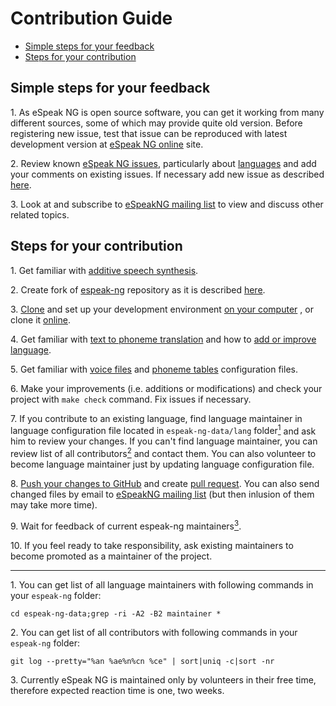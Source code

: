 # Contribution Guide

- [Simple steps for your feedback](#simple-steps-for-your-feedback)
- [Steps for your contribution](#steps-for-your-contribution)

## Simple steps for your feedback

<a class="anchor" id="simplestep1">1. As eSpeak NG is open source software, you can get it working from many different sources, some of which may provide quite
old version. Before registering new issue, test that issue can be reproduced with latest development version at
[eSpeak NG online](https://odo.lv/Espeak) site.

<a class="anchor" id="simlestep2">2. Review known [eSpeak NG issues](https://github.com/espeak-ng/espeak-ng/issues), particularly about
[languages](https://github.com/espeak-ng/espeak-ng/labels/languages%2Fpronunciation) and add your comments 
on existing issues. If necessary add new issue as described [here](https://help.github.com/en/articles/creating-an-issue).

<a class="anchor" id="simlestep3">3. Look at and subscribe to [eSpeakNG mailing list](https://groups.io/g/espeak-ng)
to view and discuss other related topics.

## Steps for your contribution
<a class="anchor" id="step1">1. Get familiar with [additive speech synthesis](https://en.wikipedia.org/wiki/Speech_synthesis#Formant_synthesis).

<a class="anchor" id="step2">2. Create fork of [espeak-ng](https://github.com/espeak-ng/espeak-ng) repository as it is described [here](https://help.github.com/en/articles/fork-a-repo).

<a class="anchor" id="step3">3. [Clone](https://help.github.com/en/articles/cloning-a-repository) and set up your development environment [on your computer](building.md) , or clone it [online](https://odo.lv/EspeakGuide).

<a class="anchor" id="step4">4. Get familiar with [text to phoneme translation](dictionary.md) and how to [add or improve language](add_language.md).

<a class="anchor" id="step5">5. Get familiar with [voice files](voices.md) and [phoneme tables](phontab.md) configuration files.

<a class="anchor" id="step6">6. Make your improvements (i.e. additions or modifications) and check your project with `make check` command. Fix issues if necessary.

<a class="anchor" id="step7">7. If you contribute to an existing language, find language maintainer in language configuration file located in `espeak-ng-data/lang` folder[<sup>1</sup>](#1) and ask him to review your changes. If you can't find language maintainer, you can review list of all contributors[<sup>2</sup>](#2) and contact them. You can also volunteer to become language maintainer just by updating language configuration file.

<a class="anchor" id="step8">8. [Push your changes to GitHub](https://help.github.com/en/articles/pushing-commits-to-a-remote-repository) and create [pull request](https://help.github.com/en/articles/creating-a-pull-request). You can also send changed files by email to [eSpeakNG mailing list](https://groups.io/g/espeak-ng) (but then inlusion of them may take more time).

<a class="anchor" id="step9">9. Wait for feedback of current espeak-ng maintainers[<sup>3</sup>](#3).

<a class="anchor" id="step10">10. If you feel ready to take responsibility, ask existing maintainers to become promoted as a maintainer of the project.

----

<a class="anchor" id="1"></a>1. You can get list of all language maintainers with following commands in your `espeak-ng` folder:

```
cd espeak-ng-data;grep -ri -A2 -B2 maintainer *
```

<a class="anchor" id="2"></a>2. You can get list of all contributors with following commands in your `espeak-ng` folder:

```
git log --pretty="%an %ae%n%cn %ce" | sort|uniq -c|sort -nr
```
<a class="anchor" id="3"></a>3. Currently eSpeak NG is maintained only by volunteers in their free time, therefore expected reaction time is one, two weeks.


